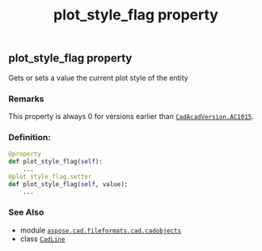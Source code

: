 ﻿---
title: plot_style_flag property
second_title: Aspose.CAD for Python via .NET API References
description: 
type: docs
weight: 380
url: /python-net/aspose.cad.fileformats.cad.cadobjects/cadline/plot_style_flag/
is_root: false
---

## plot_style_flag property


Gets or sets a value the current plot style of the entity

### Remarks 


This property is always 0 for versions earlier than [`CadAcadVersion.AC1015`](/cad/python-net/aspose.cad.fileformats.cad.cadconsts/cadacadversion#AC1015).
### Definition:
```python
@property
def plot_style_flag(self):
    ...
@plot_style_flag.setter
def plot_style_flag(self, value):
    ...
```

### See Also
* module [`aspose.cad.fileformats.cad.cadobjects`](../../)
* class [`CadLine`](/cad/python-net/aspose.cad.fileformats.cad.cadobjects/cadline)
